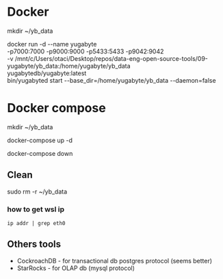 # Docker

mkdir ~/yb_data

docker run -d --name yugabyte \
         -p7000:7000 -p9000:9000 -p5433:5433 -p9042:9042 \
         -v /mnt/c/Users/otaci/Desktop/repos/data-eng-open-source-tools/09-yugabyte/yb_data:/home/yugabyte/yb_data \
         yugabytedb/yugabyte:latest \
         bin/yugabyted start --base_dir=/home/yugabyte/yb_data --daemon=false



# Docker compose

mkdir ~/yb_data

docker-compose up -d

docker-compose down

## Clean

sudo rm -r ~/yb_data

### how to get wsl ip

```
ip addr | grep eth0
```

## Others tools

- CockroachDB - for transactional db postgres protocol (seems better)
- StarRocks - for OLAP db (mysql protocol)
